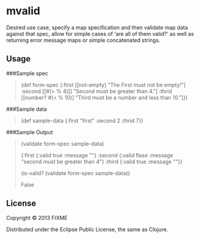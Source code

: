 # mvalid

Desired use case, specify a map specification and then
validate map data against that spec, allow for simple
cases of 'are all of them valid?' as well as returning error
message maps or simple concatenated strings.

## Usage

###Sample spec

> (def form-spec
>   {:first [[not-empty] "The First must not be empty!"]
>    :second [[#(> % 4)]] "Second must be greater than 4."]
>    :thrid  [[number? #(< % 10)] "Third must be a number and less than 10."]})

###Sample data

> (def sample-data
>   {:first "first"
>    :second 2
>    :thrid 7})

###Sample Output

> (validate form-spec sample-data)
>
> {:first {:valid true :message ""}
>  :second {:valid flase :message "second must be greater than 4"}
>  :third {:valid true :message ""}}
>
> (is-valid? (validate form-spec sample-data))
>
> False


## License

Copyright © 2013 FIXME

Distributed under the Eclipse Public License, the same as Clojure.
